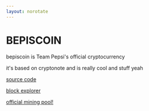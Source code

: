 ```yaml
---
layout: norotate
---
```


<h1 class="benis"><lol>B</lol><oman>EP<lol>IS</lol></oman><lol>CO</lol><oman>I</oman><lol><oman>N</oman></lol></h1>

bepiscoin is Team Pepsi's official cryptocurrency

it's based on cryptonote and is really cool and stuff yeah

[source code](https://github.com/Team-Pepsi/bepiscoin)

[block explorer](http://explorer.pepsi.team)

[official mining pool!](http://pool.pepsi.team)

